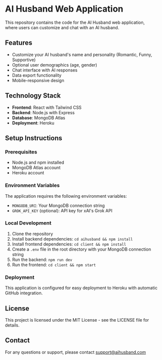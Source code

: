 # AI Husband Web Application

This repository contains the code for the AI Husband web application, where users can customize and chat with an AI husband.

## Features

- Customize your AI husband's name and personality (Romantic, Funny, Supportive)
- Optional user demographics (age, gender)
- Chat interface with AI responses
- Data export functionality
- Mobile-responsive design

## Technology Stack

- **Frontend**: React with Tailwind CSS
- **Backend**: Node.js with Express
- **Database**: MongoDB Atlas
- **Deployment**: Heroku

## Setup Instructions

### Prerequisites

- Node.js and npm installed
- MongoDB Atlas account
- Heroku account

### Environment Variables

The application requires the following environment variables:

- `MONGODB_URI`: Your MongoDB connection string
- `GROK_API_KEY` (optional): API key for xAI's Grok API

### Local Development

1. Clone the repository
2. Install backend dependencies: `cd aihusband && npm install`
3. Install frontend dependencies: `cd client && npm install`
4. Create a `.env` file in the root directory with your MongoDB connection string
5. Run the backend: `npm run dev`
6. Run the frontend: `cd client && npm start`

### Deployment

This application is configured for easy deployment to Heroku with automatic GitHub integration.

## License

This project is licensed under the MIT License - see the LICENSE file for details.

## Contact

For any questions or support, please contact support@aihusband.com
